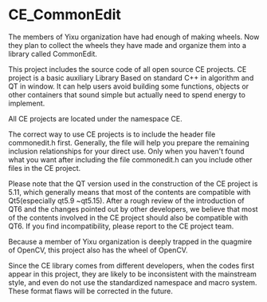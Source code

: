 # CE_CommonEdit
The members of Yixu organization have had enough of making wheels. Now they plan to collect the wheels they have made and organize them into a library called CommonEdit.

This project includes the source code of all open source CE projects.
CE project is a basic auxiliary Library Based on standard C++ in algorithm and QT in window.
It can help users avoid building some functions, objects or other containers that sound simple but actually need to spend energy to implement.

All CE projects are located under the namespace CE.

The correct way to use CE projects is to include the header file commonedit.h first.
Generally, the file will help you prepare the remaining inclusion relationships for your direct use.
Only when you haven't found what you want after including the file commonedit.h can you include other files in the CE project.

Please note that the QT version used in the construction of the CE project is 5.11, which generally means that most of the contents are compatible with Qt5(especially qt5.9 ~qt5.15).
After a rough review of the introduction of QT6 and the changes pointed out by other developers, we believe that most of the contents involved in the CE project should also be compatible with QT6.
If you find incompatibility, please report to the CE project team.

Because a member of Yixu organization is deeply trapped in the quagmire of OpenCV, this project also has the wheel of OpenCV.

Since the CE library comes from different developers, when the codes first appear in this project, they are likely to be inconsistent with the mainstream style, and even do not use the standardized namespace and macro system. These format flaws will be corrected in the future.
